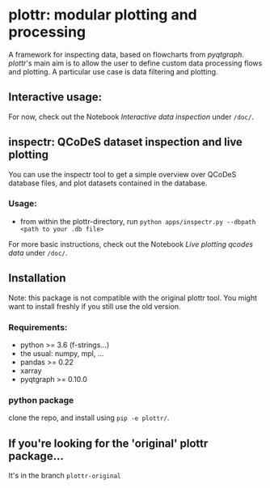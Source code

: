 # plottr: modular plotting and processing

A framework for inspecting data, based on flowcharts from *pyqtgraph*. 
*plottr*'s main aim is to allow the user to define custom data processing flows and plotting.
A particular use case is data filtering and plotting.

## Interactive usage: 

For now, check out the Notebook *Interactive data inspection* under `/doc/`.

## inspectr: QCoDeS dataset inspection and live plotting

You can use the inspectr tool to get a simple overview over QCoDeS database 
files, and plot datasets contained in the database.

### Usage:

* from within the plottr-directory, run `python apps/inspectr.py --dbpath <path to your .db file>`

For more basic instructions, check out the Notebook *Live plotting qcodes data* under `/doc/`.

## Installation

Note: this package is not compatible with the original plottr tool. You might want to install freshly if you still use the old version.

### Requirements:
* python >= 3.6 (f-strings...)
* the usual: numpy, mpl, ...
* pandas >= 0.22
* xarray
* pyqtgraph >= 0.10.0

### python package

clone the repo, and install using `pip -e plottr/`. 


## If you're looking for the 'original' plottr package...

It's in the branch `plottr-original`


